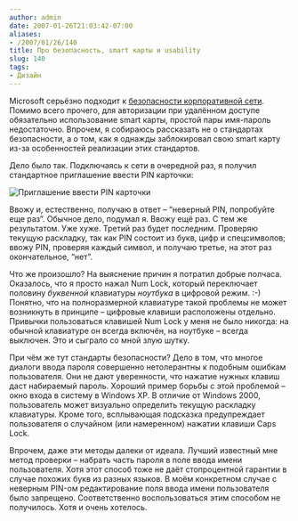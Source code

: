 ```yaml
---
author: admin
date: 2007-01-26T21:03:42-07:00
aliases:
- /2007/01/26/140
title: Про безопасность, smart карты и usability
slug: 140
tags:
- Дизайн
---
```


Microsoft серьёзно подходит к [безопасности корпоративной сети](http://ms.helifan.net/technet/itshowcase/content/smartcrd.mspx). Помимо всего прочего, для авторизации при удалённом доступе обязательно использование smart карты, простой пары имя-пароль недостаточно. Впрочем, я собираюсь рассказать не о стандартах безопасности, а о том, как я однажды заблокировал свою smart карту из-за особенностей реализации этих стандартов.

<!--more-->Дело было так. Подключаясь к сети в очередной раз, я получил стандартное приглашение ввести PIN карточки:

![Приглашение ввести PIN карточки](/2007/01/smart_card_pin.png)

Ввожу и, естественно, получаю в ответ – “неверный PIN, попробуйте еще раз”. Обычное дело, подумал я. Ввожу ещё раз. С тем же результатом. Уже хуже. Третий раз будет последним. Проверяю текущую раскладку, так как PIN состоит из букв, цифр и спецсимволов; ввожу PIN, проверяя каждый символ, и получаю третье, на этот раз окончательное, “нет”. 

Что же произошло? На выяснение причин я потратил добрые полчаса. Оказалось, что я просто нажал Num Lock, который переключает половину _буквенной_ клавиатуры _ноутбука_ в цифровой режим. :-) Понятно, что на полноразмерной клавиатуре такой проблемы не может возникнуть в принципе – цифровые клавиши расположены отдельно. Привычки пользоваться клавишей Num Lock у меня не было никогда: на обычной клавиатуре он всегда включён, на ноутбуке – всегда выключен. Это и сыграло со мной злую шутку. 

При чём же тут стандарты безопасности? Дело в том, что многое диалоги ввода пароля совершенно нетолерантны к подобным ошибкам пользователя. Они не дают уверенности, что нажатие нужных клавиш даст набираемый пароль. Хороший пример борьбы с этой проблемой – окно входа в систему в Windows XP. В отличие от Windows 2000, пользователь может визуально определить текущую раскладку клавиатуры. Кроме того, всплывающая подсказка предупреждает пользователя о случайном (или намеренном) нажатии клавиши Caps Lock.

Впрочем, даже эти методы далеки от идеала. Лучший известный мне метод проверки – набрать часть пароля в поле ввода имени пользователя. Хотя этот способ тоже не даёт стопроцентной гарантии в случае похожих букв из разных языков. В моём конкретном случае с неверным PIN-ом редактирование поля ввода имени пользователя было запрещено. Соответственно воспользоваться этим способом не получилось. Хотя и очень хотелось. 
